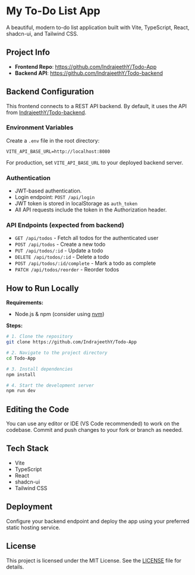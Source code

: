 # My To-Do List App

A beautiful, modern to-do list application built with Vite, TypeScript, React, shadcn-ui, and Tailwind CSS.

## Project Info

- **Frontend Repo**: https://github.com/IndrajeethY/Todo-App
- **Backend API**: https://github.com/IndrajeethY/Todo-backend

## Backend Configuration

This frontend connects to a REST API backend. By default, it uses the API from [IndrajeethY/Todo-backend](https://github.com/IndrajeethY/Todo-backend).

### Environment Variables

Create a `.env` file in the root directory:

```
VITE_API_BASE_URL=http://localhost:8080
```
For production, set `VITE_API_BASE_URL` to your deployed backend server.

### Authentication

- JWT-based authentication.
- Login endpoint: `POST /api/login`
- JWT token is stored in localStorage as `auth_token`
- All API requests include the token in the Authorization header.

### API Endpoints (expected from backend)

- `GET /api/todos` - Fetch all todos for the authenticated user
- `POST /api/todos` - Create a new todo
- `PUT /api/todos/:id` - Update a todo
- `DELETE /api/todos/:id` - Delete a todo
- `POST /api/todos/:id/complete` - Mark a todo as complete
- `PATCH /api/todos/reorder` - Reorder todos

## How to Run Locally

**Requirements:**  
- Node.js & npm (consider using [nvm](https://github.com/nvm-sh/nvm#installing-and-updating))

**Steps:**

```sh
# 1. Clone the repository
git clone https://github.com/IndrajeethY/Todo-App

# 2. Navigate to the project directory
cd Todo-App

# 3. Install dependencies
npm install

# 4. Start the development server
npm run dev
```

## Editing the Code

You can use any editor or IDE (VS Code recommended) to work on the codebase. Commit and push changes to your fork or branch as needed.

## Tech Stack

- Vite
- TypeScript
- React
- shadcn-ui
- Tailwind CSS

## Deployment

Configure your backend endpoint and deploy the app using your preferred static hosting service.

## License

This project is licensed under the MIT License. See the [LICENSE](LICENSE) file for details.